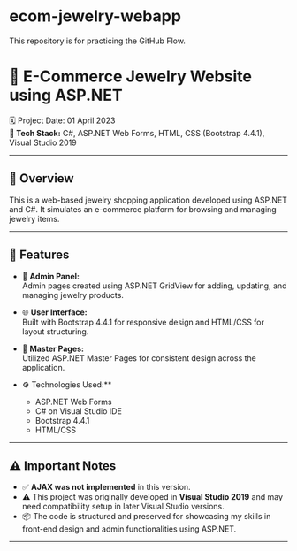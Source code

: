 # ecom-jewelry-webapp
This repository is for practicing the GitHub Flow.
# 💎 E-Commerce Jewelry Website using ASP.NET

🗓️ Project Date: 01 April 2023  
**📁 Tech Stack:** C#, ASP.NET Web Forms, HTML, CSS (Bootstrap 4.4.1), Visual Studio 2019

---
## 📌 Overview

This is a web-based jewelry shopping application developed using ASP.NET and C#. It simulates an e-commerce platform for browsing and managing jewelry items.

---

## 🎯 Features

- 🔐 **Admin Panel:**  
  Admin pages created using ASP.NET GridView for adding, updating, and managing jewelry products.

- 🌐 **User Interface:**  
  Built with Bootstrap 4.4.1 for responsive design and HTML/CSS for layout structuring.

- 🧱 **Master Pages:**  
  Utilized ASP.NET Master Pages for consistent design across the application.

- ⚙️ Technologies Used:**
  - ASP.NET Web Forms
  - C# on Visual Studio IDE
  - Bootstrap 4.4.1
  - HTML/CSS

---

## ⚠️ Important Notes

- ✅ **AJAX was not implemented** in this version.
- ⚠️ This project was originally developed in **Visual Studio 2019** and may need compatibility setup in later Visual Studio versions.
- 📦 The code is structured and preserved for showcasing my skills in front-end design and admin functionalities using ASP.NET.

---

